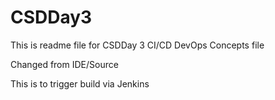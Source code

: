# CSDDay3

This is readme file for CSDDay 3 CI/CD DevOps Concepts file

Changed from IDE/Source

This is to trigger build via Jenkins
